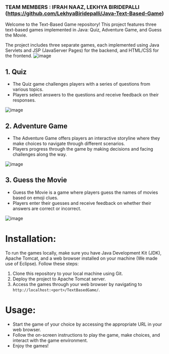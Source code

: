 ### TEAM MEMBERS : IFRAH NAAZ, LEKHYA BIRIDEPALLI (https://github.com/LekhyaBiridepalli/Java-Text-Based-Game)

Welcome to the Text-Based Game repository! This project features three text-based games implemented in Java: Quiz, Adventure Game, and Guess the Movie.

The project includes three separate games, each implemented using Java Servlets and JSP (JavaServer Pages) for the backend, and HTML/CSS for the frontend.
![image](https://github.com/ifrahnz26/Java-Text-Based-Game/assets/120669161/088252f1-3ba9-46aa-aad0-d8777c41977b)


##  1. Quiz
- The Quiz game challenges players with a series of questions from various topics.
- Players select answers to the questions and receive feedback on their responses.

![image](https://github.com/ifrahnz26/Java-Text-Based-Game/assets/120669161/294f711d-c1eb-4de4-aa58-c6c0c7b64da3)


##  2. Adventure Game
- The Adventure Game offers players an interactive storyline where they make choices to navigate through different scenarios.
- Players progress through the game by making decisions and facing challenges along the way.

![image](https://github.com/ifrahnz26/Java-Text-Based-Game/assets/120669161/e2fe0f79-dfc6-4ac0-b6fe-3868fcb9d60d)

##  3. Guess the Movie
- Guess the Movie is a game where players guess the names of movies based on emoji clues.
- Players enter their guesses and receive feedback on whether their answers are correct or incorrect.

![image](https://github.com/ifrahnz26/Java-Text-Based-Game/assets/120669161/3d69da12-0860-4b12-93f9-3d01dde80973)

# Installation:

To run the games locally, make sure you have Java Development Kit (JDK), Apache Tomcat, and a web browser installed on your machine (We made use of Eclipse).
Follow these steps:

1. Clone this repository to your local machine using Git.
2. Deploy the project to Apache Tomcat server.
3. Access the games through your web browser by navigating to `http://localhost:<port>/TextBasedGame/`.

# Usage:
- Start the game of your choice by accessing the appropriate URL in your web browser.
- Follow the on-screen instructions to play the game, make choices, and interact with the game environment.
- Enjoy the games!


